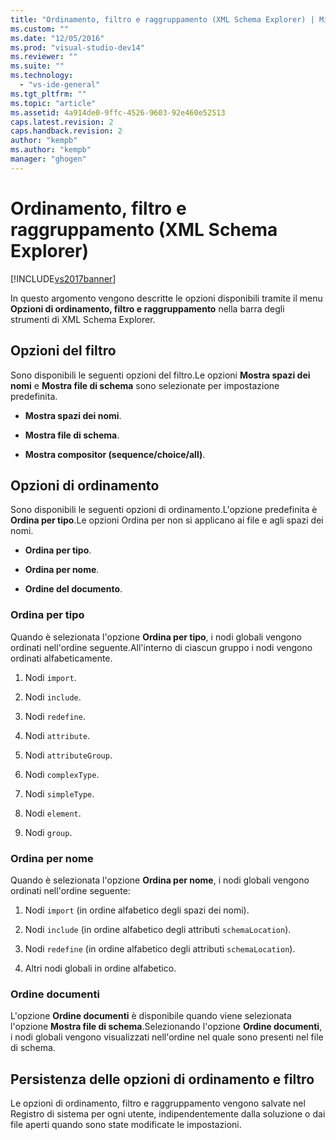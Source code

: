 ```yaml
---
title: "Ordinamento, filtro e raggruppamento (XML Schema Explorer) | Microsoft Docs"
ms.custom: ""
ms.date: "12/05/2016"
ms.prod: "visual-studio-dev14"
ms.reviewer: ""
ms.suite: ""
ms.technology: 
  - "vs-ide-general"
ms.tgt_pltfrm: ""
ms.topic: "article"
ms.assetid: 4a914de0-9ffc-4526-9603-92e460e52513
caps.latest.revision: 2
caps.handback.revision: 2
author: "kempb"
ms.author: "kempb"
manager: "ghogen"
---
```

# Ordinamento, filtro e raggruppamento (XML Schema Explorer)
[!INCLUDE[vs2017banner](../code-quality/includes/vs2017banner.md)]

In questo argomento vengono descritte le opzioni disponibili tramite il menu **Opzioni di ordinamento, filtro e raggruppamento** nella barra degli strumenti di XML Schema Explorer.  
  
## Opzioni del filtro  
 Sono disponibili le seguenti opzioni del filtro.Le opzioni **Mostra spazi dei nomi** e **Mostra file di schema** sono selezionate per impostazione predefinita.  
  
-   **Mostra spazi dei nomi**.  
  
-   **Mostra file di schema**.  
  
-   **Mostra compositor \(sequence\/choice\/all\)**.  
  
## Opzioni di ordinamento  
 Sono disponibili le seguenti opzioni di ordinamento.L'opzione predefinita è **Ordina per tipo**.Le opzioni Ordina per non si applicano ai file e agli spazi dei nomi.  
  
-   **Ordina per tipo**.  
  
-   **Ordina per nome**.  
  
-   **Ordine del documento**.  
  
### Ordina per tipo  
 Quando è selezionata l'opzione **Ordina per tipo**, i nodi globali vengono ordinati nell'ordine seguente.All'interno di ciascun gruppo i nodi vengono ordinati alfabeticamente.  
  
1.  Nodi `import`.  
  
2.  Nodi `include`.  
  
3.  Nodi `redefine`.  
  
4.  Nodi `attribute`.  
  
5.  Nodi `attributeGroup`.  
  
6.  Nodi `complexType`.  
  
7.  Nodi `simpleType`.  
  
8.  Nodi `element`.  
  
9. Nodi `group`.  
  
### Ordina per nome  
 Quando è selezionata l'opzione **Ordina per nome**, i nodi globali vengono ordinati nell'ordine seguente:  
  
1.  Nodi `import` \(in ordine alfabetico degli spazi dei nomi\).  
  
2.  Nodi `include` \(in ordine alfabetico degli attributi `schemaLocation`\).  
  
3.  Nodi `redefine` \(in ordine alfabetico degli attributi `schemaLocation`\).  
  
4.  Altri nodi globali in ordine alfabetico.  
  
### Ordine documenti  
 L'opzione **Ordine documenti** è disponibile quando viene selezionata l'opzione **Mostra file di schema**.Selezionando l'opzione **Ordine documenti**, i nodi globali vengono visualizzati nell'ordine nel quale sono presenti nel file di schema.  
  
## Persistenza delle opzioni di ordinamento e filtro  
 Le opzioni di ordinamento, filtro e raggruppamento vengono salvate nel Registro di sistema per ogni utente, indipendentemente dalla soluzione o dai file aperti quando sono state modificate le impostazioni.